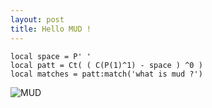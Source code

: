 ```yaml
---
layout: post
title: Hello MUD !
---
```

```
local space = P' '
local patt = Ct( ( C(P(1)^1) - space ) ^0 ) 
local matches = patt:match('what is mud ?')
```

![MUD](https://unsplash.it/600/400/?random)

